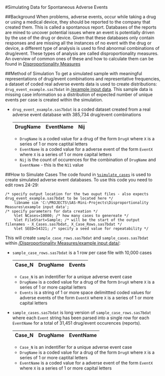 #Simulating Data for Spontaneous Adverse Events

##Background
When problems, adverse events, occur while taking a drug or using a medical device, they should be reported to the company that created them.  This is called a spontanous report.  Databases of the reports are mined to uncover potential issues where an event is potentially driven by the use of the drug or device.  Given that these databases only contain responses and are missing all the instances of no event with the drug or device, a different type of analysis is used to find abnormal combinations of drug/event.  These types of analysis are called disproportionality measures.  An overview of common ones of these and how to calculate them can be found in [Disproportionality Measures](../../.)

##Method of Simulation
To get a simulated sample with meaningful representations of drug/event combinations and representative frequencies, a dataset of coded real adverse events data is used to create distributions: `drug_event_example.sas7bdat` in [/example input data](../).  This sample data is missing case information so a distribution of expected number of unique events per case is created within the simulation.

* `drug_event_example.sas7bdat` is a coded dataset created from a real adverse event database with 385,734 drug/event combinations

  |DrugName|EventName|Nij|
  |---|---|---|

    * `DrugName` is a coded value for a drug of the form `DrugX` where `X` is a series of 1 or more captital letters
    * `EventName` is a coded value for a adverse event of the form `EventX` where `X` is a series of 1 or more capital letters
    * `Nij` is the count of occurences for the combination of `DrugName` and `EventName` - this is the `N11` value

##How to Simulate Cases
The code found in [`%simulate_cases`](./simulate_cases.sas) is used to create simulated adverse event databases.  To use this code you need to edit rows 24-29:
```SAS
/* specify output location for the two ouput files - also expects drug_event_example.sas7bdat to be located here */
	libname sim 'C:\PROJECTS\SAS-Mini-Projects\Disproportionality Measures\example input data';
/* specify parameters for data creation */
	%let NCases=10000; /* how many cases to genereate */
	%let FileStart=Sample; /* will be the start of the output filenames - X_Cases.sas7bdat, X_Case_Rows.sas7bdat */
	%let SEED=54321; /* specify a seed value for repeatability */
```

This will create `sample_case_rows.sas7bdat` and `sample_cases.sas7bdat` within [/Disproportionality Measures/example input data/](../):
* `sample_case_rows.sas7bdat` is a 1 row per case file with 10,000 cases

  |Case_N|DrugName|Events|
  |---|---|---|

    * `Case_N` is an indentifier for a unique adverse event case
    * `DrugName` is a coded value for a drug of the form `DrugX` where `X` is a series of 1 or more capital letters
    * `Events` is a string of 1 or more space delimittted coded values for adverse events of the form `EventX` where `X` is a series of 1 or more capital letters

* `sample_cases.sas7bdat` is long version of `sample_case_rows.sas7bdat` where each `Event` string has been parsed into a single row for each `EventName` for a total of 31,451 drug/event occurences (reports).

  |Case_N|DrugName|EventName|
  |---|---|---|

    * `Case_N` is an indentifier for a unique adverse event case
    * `DrugName` is a coded value for a drug of the form `DrugX` where `X` is a series of 1 or more captital letters
    * `EventName` is a coded value for a adverse event of the form `EventX` where `X` is a series of 1 or more capital letters